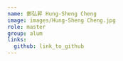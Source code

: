 ```yaml
---
name: 鄭弘昇 Hung-Sheng Cheng 
image: images/Hung-Sheng Cheng.jpg 
role: master
group: alum
links:
  github: link_to_github 
---
```

